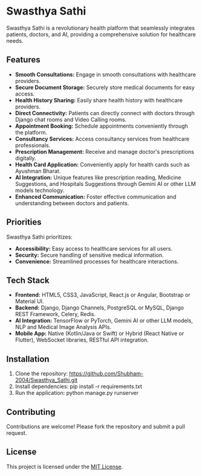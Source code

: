 # Swasthya Sathi

Swasthya Sathi is a revolutionary health platform that seamlessly integrates patients, doctors, and AI, providing a comprehensive solution for healthcare needs. 

## Features

- **Smooth Consultations:** Engage in smooth consultations with healthcare providers.
- **Secure Document Storage:** Securely store medical documents for easy access.
- **Health History Sharing:** Easily share health history with healthcare providers.
- **Direct Connectivity:** Patients can directly connect with doctors through Django chat rooms and Video Calling rooms.
- **Appointment Booking:** Schedule appointments conveniently through the platform.
- **Consultancy Services:** Access consultancy services from healthcare professionals.
- **Prescription Management:** Receive and manage doctor's prescriptions digitally.
- **Health Card Application:** Conveniently apply for health cards such as Ayushman Bharat.
- **AI Integration:** Unique features like prescription reading, Medicine Suggestions, and Hospitals Suggestions through Gemini AI or other LLM models technology.
- **Enhanced Communication:** Foster effective communication and understanding between doctors and patients.

## Priorities

Swasthya Sathi prioritizes:

- **Accessibility:** Easy access to healthcare services for all users.
- **Security:** Secure handling of sensitive medical information.
- **Convenience:** Streamlined processes for healthcare interactions.

## Tech Stack

- **Frontend:** HTML5, CSS3, JavaScript, React.js or Angular, Bootstrap or Material UI.
- **Backend:** Django, Django Channels, PostgreSQL or MySQL, Django REST Framework, Celery, Redis.
- **AI Integration:** TensorFlow or PyTorch, Gemini AI or other LLM models, NLP and Medical Image Analysis APIs.
- **Mobile App:** Native (Kotlin/Java or Swift) or Hybrid (React Native or Flutter), WebSocket libraries, RESTful API integration.

## Installation

1. Clone the repository:
https://github.com/Shubham-2004/Swasthya_Sathi.git
2. Install dependencies:
pip install -r requirements.txt
3. Run the application:
python manage.py runserver


## Contributing

Contributions are welcome! Please fork the repository and submit a pull request.

## License

This project is licensed under the [MIT License](LICENSE).
